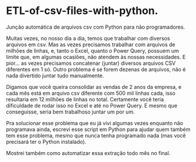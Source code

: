 # ETL-of-csv-files-with-python.

Junção automática de arquivos csv com Python para não programadores.

Muitas vezes, no nosso dia a dia, temos que trabalhar com diversos arquivos em csv. Mas as vezes precisamos trabalhar com arquivos de milhões de linhas, e, tanto o Excel, quanto o Power Query, possuem um limite que, em algumas ocasiões, não atendem às nossas necessidades. E pior... as vezes precisamos concatenar (juntar) diversos arquivos CSV diferentes em 1 só. Outro problema é se forem dezenas de arquivos, não é nada divertido juntar tudo manualmente.

Digamos que você queira consolidar as vendas de 2 anos da empresa, e cada mês está em arquivo csv diferente com 500 mil linhas cada, isso resultaria em 12 milhões de linhas no total. Certamente você teria dificuldade de rodar isso no Excel e até no Power Query. E mesmo que conseguisse, seria bem trabalhoso juntar um por um.

Pra solucionar esse problema que eu já vivi algumas vezes enquanto não programava ainda, escrevi esse script em Python para ajudar quem também tem esse problema, mesmo que nunca tenha programado nada (mas você precisará ter o Python instalado). 

Mostrei também como automatizar essa extração todo mês no final.
